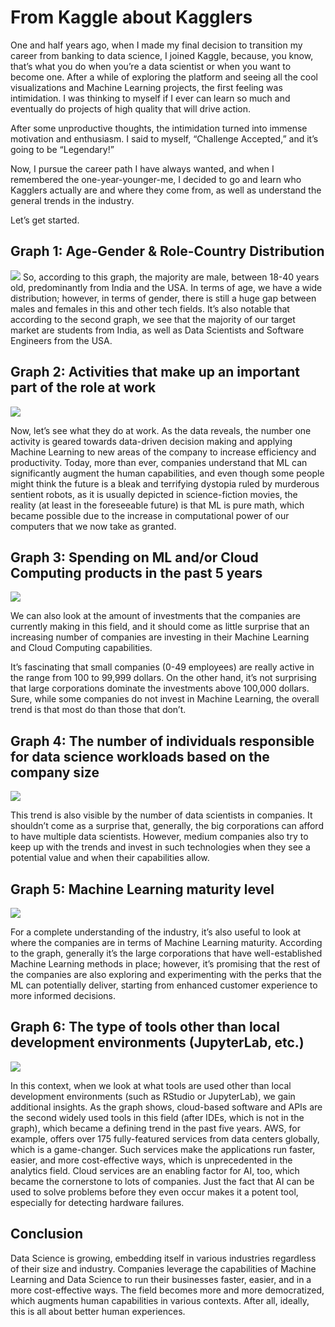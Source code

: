# From Kaggle about Kagglers

One and half years ago, when I made my final decision to transition my career from banking to data science, I joined Kaggle, because, you know, that’s what you do when you’re a data scientist or when you want to become one. After a while of exploring the platform and seeing all the cool visualizations and Machine Learning projects, the first feeling was intimidation. I was thinking to myself if I ever can learn so much and eventually do projects of high quality that will drive action. </br>

After some unproductive thoughts, the intimidation turned into immense motivation and enthusiasm. I said to myself, “Challenge Accepted,” and it’s going to be “Legendary!”</br>

Now, I pursue the career path I have always wanted, and when I remembered the one-year-younger-me, I decided to go and learn who Kagglers actually are and where they come from, as well as understand the general trends in the industry.</br>

Let’s get started. </br>

## Graph 1: Age-Gender & Role-Country Distribution
![](https://github.com/tmargary/kaggle_ml_ds_survey_2019/blob/master/graphs/1.png)
So, according to this graph, the majority are male, between 18-40 years old, predominantly from India and the USA. In terms of age, we have a wide distribution; however, in terms of gender, there is still a huge gap between males and females in this and other tech fields. It’s also notable that according to the second graph, we see that the majority of our target market are students from India, as well as Data Scientists and Software Engineers from the USA.</br>

## Graph 2: Activities that make up an important part of the role at work</br>
![](https://github.com/tmargary/kaggle_ml_ds_survey_2019/blob/master/graphs/2.png)

Now, let’s see what they do at work. As the data reveals, the number one activity is geared towards data-driven decision making and applying Machine Learning to new areas of the company to increase efficiency and productivity. Today, more than ever, companies understand that ML can significantly augment the human capabilities, and even though some people might think the future is a bleak and terrifying dystopia ruled by murderous sentient robots, as it is usually depicted in science-fiction movies, the reality (at least in the foreseeable future) is that ML is pure math, which became possible due to the increase in computational power of our computers that we now take as granted. </br>

## Graph 3: Spending on ML and/or Cloud Computing products in the past 5 years</br>
![](https://github.com/tmargary/kaggle_ml_ds_survey_2019/blob/master/graphs/3.png)

We can also look at the amount of investments that the companies are currently making in this field, and it should come as little surprise that an increasing number of companies are investing in their Machine Learning and Cloud Computing capabilities.</br>

It’s fascinating that small companies (0-49 employees) are really active in the range from 100 to 99,999 dollars. On the other hand, it’s not surprising that large corporations dominate the investments above 100,000 dollars. Sure, while some companies do not invest in Machine Learning, the overall trend is that most do than those that don’t.</br>

## Graph 4: The number of individuals responsible for data science workloads based on the company size</br>
![](https://github.com/tmargary/kaggle_ml_ds_survey_2019/blob/master/graphs/4.png)

This trend is also visible by the number of data scientists in companies. It shouldn’t come as a surprise that, generally, the big corporations can afford to have multiple data scientists. However, medium companies also try to keep up with the trends and invest in such technologies when they see a potential value and when their capabilities allow.</br> 

## Graph 5: Machine Learning maturity level</br>
![](https://github.com/tmargary/kaggle_ml_ds_survey_2019/blob/master/graphs/5.png)

For a complete understanding of the industry, it’s also useful to look at where the companies are in terms of Machine Learning maturity. According to the graph, generally it’s the large corporations that have well-established Machine Learning methods in place; however, it’s promising that the rest of the companies are also exploring and experimenting with the perks that the ML can potentially deliver, starting from enhanced customer experience to more informed decisions.</br>

## Graph 6: The type of tools other than local development environments (JupyterLab, etc.)</br>
![](https://github.com/tmargary/kaggle_ml_ds_survey_2019/blob/master/graphs/6.png)

In this context, when we look at what tools are used other than local development environments (such as RStudio or JupyterLab), we gain additional insights. As the graph shows, cloud-based software and APIs are the second widely used tools in this field (after IDEs, which is not in the graph), which became a defining trend in the past five years. AWS, for example, offers over 175 fully-featured services from data centers globally, which is a game-changer. Such services make the applications run faster, easier, and more cost-effective ways, which is unprecedented in the analytics field. Cloud services are an enabling factor for AI, too, which became the cornerstone to lots of companies. Just the fact that AI can be used to solve problems before they even occur makes it a potent tool, especially for detecting hardware failures. </br>

## Conclusion</br>

Data Science is growing, embedding itself in various industries regardless of their size and industry. Companies leverage the capabilities of Machine Learning and Data Science to run their businesses faster, easier, and in a more cost-effective ways. The field becomes more and more democratized, which augments human capabilities in various contexts. After all, ideally, this is all about better human experiences.</br>
